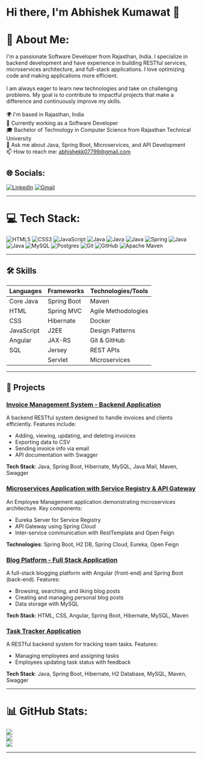 <!--
**abhi07799/abhi07799** is a ✨ _special_ ✨ repository because its `README.md` (this file) appears on your GitHub profile. -->

# Hi there, I'm Abhishek Kumawat 👋
# 💫 About Me:
I'm a passionate Software Developer from Rajasthan, India. I specialize in backend development and have experience in building RESTful services, microservices architecture, and full-stack applications. I love optimizing code and making applications more efficient.<br><br>I am always eager to learn new technologies and take on challenging problems. My goal is to contribute to impactful projects that make a difference and continuously improve my skills.<br><br>🌍 I'm based in Rajasthan, India<br>💼 Currently working as a Software Developer<br>🎓 Bachelor of Technology in Computer Science from Rajasthan Technical University<br>💬 Ask me about Java, Spring Boot, Microservices, and API Development<br>📫 How to reach me: abhishekk07799@gmail.com<!--<br>📝 [Check out my LinkedIn](https://www.linkedin.com/in/abhishek-kumawat-a9b6001a4/) -->


## 🌐 Socials:
[![LinkedIn](https://img.shields.io/badge/LinkedIn-%230077B5.svg?logo=linkedin&logoColor=white)](https://linkedin.com/in/abhishek0707) 
[![Gmail](https://img.shields.io/badge/-Gmail-D14836?logo=gmail&logoColor=white&style=flat)](mailto:abhishekk07799@gmail.com)


---

# 💻 Tech Stack:
![HTML5](https://img.shields.io/badge/html5-%23E34F26.svg?style=for-the-badge&logo=html5&logoColor=white)
![CSS3](https://img.shields.io/badge/css3-%231572B6.svg?style=for-the-badge&logo=css3&logoColor=white)  ![JavaScript](https://img.shields.io/badge/javascript-%23323330.svg?style=for-the-badge&logo=javascript&logoColor=%23F7DF1E) 
![Java](https://img.shields.io/badge/java-%23ED8B00.svg?style=for-the-badge&logo=openjdk&logoColor=white)
![Java](https://img.shields.io/badge/j2EE-007396.svg?style=for-the-badge&logo=openjdk&logoColor=white)
![Java](https://img.shields.io/badge/JAX_RS_&_Jersey-007396.svg?style=for-the-badge&logo=openjdk&logoColor=white)
![Spring](https://img.shields.io/badge/spring_Boot-%236DB33F.svg?style=for-the-badge&logo=spring&logoColor=white)
![Java](https://img.shields.io/badge/hibernate-%23ED8B00.svg?style=for-the-badge&logo=openjdk&logoColor=white)
![Java](https://img.shields.io/badge/SQL-4479A1.svg?style=for-the-badge&logo=openjdk&logoColor=white)
![MySQL](https://img.shields.io/badge/mysql-4479A1.svg?style=for-the-badge&logo=mysql&logoColor=white) ![Postgres](https://img.shields.io/badge/postgres-%23316192.svg?style=for-the-badge&logo=postgresql&logoColor=white) 
![Git](https://img.shields.io/badge/git-%23F05033.svg?style=for-the-badge&logo=git&logoColor=white) ![GitHub](https://img.shields.io/badge/github-%23121011.svg?style=for-the-badge&logo=github&logoColor=white)
![Apache Maven](https://img.shields.io/badge/Apache%20Maven-C71A36?style=for-the-badge&logo=Apache%20Maven&logoColor=white)

---

## 🛠️ Skills

| Languages       | Frameworks         | Technologies/Tools |
| --------------- | ------------------ | ------------------ |
| Core Java       | Spring Boot        | Maven              |
| HTML            | Spring MVC         | Agile Methodologies|
| CSS             | Hibernate          | Docker             |
| JavaScript      | J2EE               | Design Patterns    |
| Angular         | JAX-RS             | Git & GitHub       |
| SQL             | Jersey             | REST APIs          |
|                 | Servlet            | Microservices      |

---

## 🔧 Projects

### [Invoice Management System - Backend Application](https://github.com/abhi07799/Invoice-Processing-System)
A backend RESTful system designed to handle invoices and clients efficiently. Features include:
- Adding, viewing, updating, and deleting invoices
- Exporting data to CSV
- Sending invoice info via email
- API documentation with Swagger

**Tech Stack**: Java, Spring Boot, Hibernate, MySQL, Java Mail, Maven, Swagger

### [Microservices Application with Service Registry & API Gateway](https://github.com/abhi07799/Employee-Management-Microservices-Project)
An Employee Management application demonstrating microservices architecture. Key components:
- Eureka Server for Service Registry
- API Gateway using Spring Cloud
- Inter-service communication with RestTemplate and Open Feign

**Technologies**: Spring Boot, H2 DB, Spring Cloud, Eureka, Open Feign

### [Blog Platform - Full Stack Application](https://github.com/abhi07799/Blog-Application)
A full-stack blogging platform with Angular (front-end) and Spring Boot (back-end). Features:
- Browsing, searching, and liking blog posts
- Creating and managing personal blog posts
- Data storage with MySQL

**Tech Stack**: HTML, CSS, Angular, Spring Boot, Hibernate, MySQL, Maven

### [Task Tracker Application](https://github.com/abhi07799/Task-Tracker)
A RESTful backend system for tracking team tasks. Features:
- Managing employees and assigning tasks
- Employees updating task status with feedback

**Tech Stack**: Java, Spring Boot, Hibernate, H2 Database, MySQL, Maven, Swagger

---

# 📊 GitHub Stats:
![](https://github-readme-stats.vercel.app/api?username=abhi07799&theme=dark&hide_border=true&include_all_commits=true&count_private=true)<br/>
![](https://github-readme-streak-stats.herokuapp.com/?user=abhi07799&theme=dark&hide_border=true)<br/>
![](https://github-readme-stats.vercel.app/api/top-langs/?username=abhi07799&theme=dark&hide_border=true&include_all_commits=true&count_private=true&layout=compact)

---
<!--[![](https://visitcount.itsvg.in/api?id=abhi07799&icon=0&color=0)](https://visitcount.itsvg.in)

<!-- Proudly created with GPRM ( https://gprm.itsvg.in ) -->
